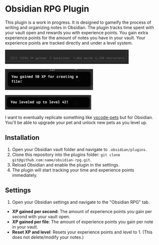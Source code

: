 # Obsidian RPG Plugin

This plugin is a work in progress. It is designed to gameify the process of writing and organizing notes in Obsidian. The plugin tracks time spent with your vault open and rewards you with experience points. You gain extra experience points for the amount of notes you have in your vault. Your experience points are tracked directly and under a level system.

![Status](./images/status.png)

![New File](./images/new_file.png)

![Level Up](./images/level_up.png)

I want to eventually replicate something like [vscode-pets](https://marketplace.visualstudio.com/items?itemName=tonybaloney.vscode-pets) but for Obsidian. You'll be able to upgrade your pet and unlock new pets as you level up.

## Installation

1. Open your Obsidian vault folder and navigate to `.obsidian/plugins`.
2. Clone this repository into the plugins folder: `git clone git@github.com:name/obsidian-rpg.git`.
3. Reload Obsidian and enable the plugin in the settings.
4. The plugin will start tracking your time and experience points immediately.

## Settings

1. Open your Obsidian settings and navigate to the "Obsidian RPG" tab.

- **XP gained per second**: The amount of experience points you gain per second with your vault open.
- **XP gained per file**: The amount of experience points you gain per note in your vault.
- **Reset XP and level**: Resets your experience points and level to 1. (This does not delete/modify your notes.)
